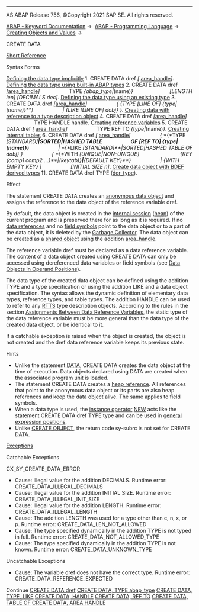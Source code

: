   

* * *

AS ABAP Release 756, ©Copyright 2021 SAP SE. All rights reserved.

[ABAP - Keyword Documentation](javascript:call_link\('abenabap.htm'\)) →  [ABAP - Programming Language](javascript:call_link\('abenabap_reference.htm'\)) →  [Creating Objects and Values](javascript:call_link\('abencreate_objects.htm'\)) → 

CREATE DATA

[Short Reference](javascript:call_link\('abapcreate_data_shortref.htm'\))

Syntax Forms

[Defining the data type implicitly](javascript:call_link\('abapcreate_data_implicit.htm'\))
1\. CREATE DATA dref *\[* [area\_handle](javascript:call_link\('abapcreate_data_area_handle.htm'\))*\]*.
[Defining the data type using built-in ABAP types](javascript:call_link\('abapcreate_data_built_in.htm'\))
2\. CREATE DATA dref *\[*[area\_handle](javascript:call_link\('abapcreate_data_area_handle.htm'\))*\]*
                   TYPE *{*abap\_type*|*(name)*}*
                        *\[*LENGTH len*\]* *\[*DECIMALS dec*\]*.
[Defining the data type using an existing type](javascript:call_link\('abapcreate_data_existing.htm'\))
3\. CREATE DATA dref *\[*[area\_handle](javascript:call_link\('abapcreate_data_area_handle.htm'\))*\]*
                   *{* *{*TYPE *\[*LINE OF*\]* *{*type*|*(name)*}**}*
                   *|* *{*LIKE *\[*LINE OF*\]* dobj*}* *}*.
[Creating data with reference to a type description object](javascript:call_link\('abapcreate_data_handle.htm'\))
4\. CREATE DATA dref *\[*[area\_handle](javascript:call_link\('abapcreate_data_area_handle.htm'\))*\]*
                   TYPE HANDLE handle.
[Creating reference variables](javascript:call_link\('abapcreate_data_reference.htm'\))
5\. CREATE DATA dref *\[* [area\_handle](javascript:call_link\('abapcreate_data_area_handle.htm'\))*\]*
                   TYPE REF TO *{*type*|*(name)*}*.
[Creating internal tables](javascript:call_link\('abapcreate_data_itab.htm'\))
6\. CREATE DATA dref *\[* [area\_handle](javascript:call_link\('abapcreate_data_area_handle.htm'\))*\]*
                   *{* *{*TYPE *\[*STANDARD*\]**|*SORTED*|*HASHED TABLE
                      OF *\[*REF TO*\]* *{*type*|*(name)*}**}*
                   *|* *{*LIKE *\[*STANDARD*\]**|*SORTED*|*HASHED TABLE OF dobj*}* *}*
                   *\[* *{*WITH *\[*UNIQUE*|*NON-UNIQUE*\]*
                           *{*KEY *{*comp1 comp2 ...*}**|*(keytab)*}**|**{*DEFAULT KEY*}**}*
                   *|* *{*WITH EMPTY KEY*}* *\]*
                   *\[*INITIAL SIZE n*\]*.
[Create data object with BDEF derived types](javascript:call_link\('abapderived_types_declaration.htm'\))
11\. CREATE DATA dref TYPE ([der\_type](javascript:call_link\('abapderived_types_declaration.htm'\))).

Effect

The statement CREATE DATA creates an [anonymous data object](javascript:call_link\('abenanonymous_data_object_glosry.htm'\) "Glossary Entry") and assigns the reference to the data object of the reference variable dref.

By default, the data object is created in the [internal session](javascript:call_link\('abeninternal_session_glosry.htm'\) "Glossary Entry") ([heap](javascript:call_link\('abenheap_glosry.htm'\) "Glossary Entry")) of the current program and is preserved there for as long as it is required. If no [data references](javascript:call_link\('abendata_reference_glosry.htm'\) "Glossary Entry") and no [field symbols](javascript:call_link\('abenfield_symbol_glosry.htm'\) "Glossary Entry") point to the data object or to a part of the data object, it is deleted by the [Garbage Collector](javascript:call_link\('abengarbage_collector_glosry.htm'\) "Glossary Entry"). The data object can be created as a [shared object](javascript:call_link\('abenshared_object_glosry.htm'\) "Glossary Entry") using the addition [area\_handle](javascript:call_link\('abapcreate_data_area_handle.htm'\)).

The reference variable dref must be declared as a data reference variable. The content of a data object created using CREATE DATA can only be accessed using dereferenced data variables or field symbols (see [Data Objects in Operand Positions](javascript:call_link\('abenoperands_data_objects.htm'\))).

The data type of the created data object can be defined using the addition TYPE and a type specification or using the addition LIKE and a data object specification. The syntax allows the dynamic definition of elementary data types, reference types, and table types. The addition HANDLE can be used to refer to any [RTTS](javascript:call_link\('abenrun_time_type_services_glosry.htm'\) "Glossary Entry") type description objects. According to the rules in the section [Assignments Between Data Reference Variables](javascript:call_link\('abenconversion_references_data.htm'\)), the static type of the data reference variable must be more general than the data type of the created data object, or be identical to it.

If a catchable exception is raised when the object is created, the object is not created and the dref data reference variable keeps its previous state.

Hints

-   Unlike the statement [DATA](javascript:call_link\('abapdata.htm'\)), CREATE DATA creates the data object at the time of execution. Data objects declared using DATA are created when the associated program unit is loaded.
-   The statement CREATE DATA creates a [heap reference](javascript:call_link\('abenheap_reference_glosry.htm'\) "Glossary Entry"). All references that point to the anonymous data object or its parts are also heap references and keep the data object alive. The same applies to field symbols.
-   When a data type is used, the [instance operator](javascript:call_link\('abeninstance_operator_glosry.htm'\) "Glossary Entry") [NEW](javascript:call_link\('abenconstructor_expression_new.htm'\)) acts like the statement CREATE DATA dref TYPE type and can be used in [general expression positions](javascript:call_link\('abengeneral_expr_position_glosry.htm'\) "Glossary Entry").
-   Unlike [CREATE OBJECT](javascript:call_link\('abapcreate_object.htm'\)), the return code sy-subrc is not set for CREATE DATA.

[Exceptions](javascript:call_link\('abenabap_language_exceptions.htm'\))

Catchable Exceptions

CX\_SY\_CREATE\_DATA\_ERROR

-   Cause: Illegal value for the addition DECIMALS.
    Runtime error: CREATE\_DATA\_ILLEGAL\_DECIMALS
-   Cause: Illegal value for the addition INITIAL SIZE.
    Runtime error: CREATE\_DATA\_ILLEGAL\_INIT\_SIZE
-   Cause: Illegal value for the addition LENGTH.
    Runtime error: CREATE\_DATA\_ILLEGAL\_LENGTH
-   Cause: The addition LENGTH was used for a type other than c, n, x, or p.
    Runtime error: CREATE\_DATA\_LEN\_NOT\_ALLOWED
-   Cause: The type specified dynamically in the addition TYPE is not typed in full.
    Runtime error: CREATE\_DATA\_NOT\_ALLOWED\_TYPE
-   Cause: The type specified dynamically in the addition TYPE is not known.
    Runtime error: CREATE\_DATA\_UNKNOWN\_TYPE

Uncatchable Exceptions

-   Cause: The variable dref does not have the correct type.
    Runtime error: CREATE\_DATA\_REFERENCE\_EXPECTED

Continue
[CREATE DATA dref](javascript:call_link\('abapcreate_data_implicit.htm'\))
[CREATE DATA, TYPE abap\_type](javascript:call_link\('abapcreate_data_built_in.htm'\))
[CREATE DATA, TYPE, LIKE](javascript:call_link\('abapcreate_data_existing.htm'\))
[CREATE DATA, HANDLE](javascript:call_link\('abapcreate_data_handle.htm'\))
[CREATE DATA, REF TO](javascript:call_link\('abapcreate_data_reference.htm'\))
[CREATE DATA, TABLE OF](javascript:call_link\('abapcreate_data_itab.htm'\))
[CREATE DATA, AREA HANDLE](javascript:call_link\('abapcreate_data_area_handle.htm'\))